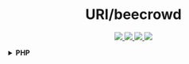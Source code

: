 <h1 align="center">URI/beecrowd</h1>

<p align="center">
  <a href="https://github.com/lucasrmagalhaes/desafios-URI/issues">
    <img src="https://img.shields.io/github/issues/lucasrmagalhaes/desafios-URI" /> 
  </a>
    
  <a href="https://github.com/lucasrmagalhaes/desafios-URI/network/members">
    <img src="https://img.shields.io/github/forks/lucasrmagalhaes/desafios-URI" /> 
  </a>
    
  <a href="https://github.com/lucasrmagalhaes/desafios-URI/stargazers">
    <img src="https://img.shields.io/github/stars/lucasrmagalhaes/desafios-URI" /> 
  </a>
    
   <a href="https://github.com/lucasrmagalhaes/desafios-URI/blob/master/LICENSE">
    <img src="https://img.shields.io/github/license/lucasrmagalhaes/desafios-URI" /> 
  </a>
</p>

<!-- PHP -->
<details>
    <summary><strong>PHP</strong></summary>
    <br />
    <div align="left">
        <table border=1>
            <tr>
                <th colspan="4">Beginner</th>
            </tr>
            <tr>
                <th colspan="4"></th>
            </tr>
            <tr>
                <th>#</th>
                <th>Name</th>
                <th>Solved</th>
                <th>Status</th>
            </tr>
            <tr>
                <td align="center"><a href="https://www.beecrowd.com.br/judge/en/problems/view/1000">1000</a></td>
                <td align="center">Hello World!</td>
                <td align="center"><a href="https://github.com/lucasrmagalhaes/desafios-URI/blob/main/Challenges/PHP/Beginner/1000%20-%20Hello%20World/hello_world.php">Code</a></td>
                <td align="center">✅</td>
            </tr>
            <tr>
                <td align="center"><a href="https://www.beecrowd.com.br/judge/en/problems/view/1001">1001</a></td>
                <td align="center">Extremely Basic</td>
                <td align="center"><a href="https://github.com/lucasrmagalhaes/desafios-URI/blob/main/Challenges/PHP/Beginner/1001%20-%20Extremely%20Basic/extremely_basic.php">Code</a></td>
                <td align="center">✅</td>
            </tr>
            <tr>
                <td align="center"><a href="https://www.beecrowd.com.br/judge/en/problems/view/1002">1002</a></td>
                <td align="center">Area of a Circle</td>
                <td align="center"><a href="https://github.com/lucasrmagalhaes/desafios-URI/blob/main/Challenges/PHP/Beginner/1002%20-%20Area%20of%20a%20Circle/area_of_a_circle.php">Code</a></td>
                <td align="center">✅</td>
            </tr>
            <tr>
                <td align="center"><a href="https://www.beecrowd.com.br/judge/en/problems/view/1003">1003</a></td>
                <td align="center">Simple Sum</td>
                <td align="center"><a href="https://github.com/lucasrmagalhaes/desafios-URI/blob/main/Challenges/PHP/Beginner/1003%20-%20Simple%20Sum/simple_sum.php">Code</a></td>
                <td align="center">✅</td>
            </tr>
            <tr>
                <td align="center"><a href="https://www.beecrowd.com.br/judge/en/problems/view/1004">1004</a></td>
                <td align="center">Simple Product</td>
                <td align="center"><a href="https://github.com/lucasrmagalhaes/desafios-URI/blob/main/Challenges/PHP/Beginner/1004%20-%20Simple%20Product/simple_product.php">Code</a></td>
                <td align="center">✅</td>
            </tr>
            <tr>
                <td align="center"><a href="https://www.beecrowd.com.br/judge/en/problems/view/1005">1005</a></td>
                <td align="center">Average 1</td>
                <td align="center"><a href="https://github.com/lucasrmagalhaes/desafios-URI/blob/main/Challenges/PHP/Beginner/1005%20-%20Average%201/average_1.php">Code</a></td>
                <td align="center">✅</td>
            </tr>
            <tr>
                <td align="center"><a href="https://www.beecrowd.com.br/judge/en/problems/view/1006">1006</a></td>
                <td align="center">Average 2</td>
                <td align="center"><a href="https://github.com/lucasrmagalhaes/desafios-URI/blob/main/Challenges/PHP/Beginner/1006%20-%20Average%202/average_2.php">Code</a></td>
                <td align="center">✅</td>
            </tr>
            <tr>
                <td align="center"><a href="https://www.beecrowd.com.br/judge/en/problems/view/1007">1007</a></td>
                <td align="center">Difference</td>
                <td align="center"><a href="https://github.com/lucasrmagalhaes/desafios-URI/blob/main/Challenges/PHP/Beginner/1007%20-%20Difference/difference.php">Code</a></td>
                <td align="center">✅</td>
            </tr>
            <tr>
                <td align="center"><a href="https://www.beecrowd.com.br/judge/en/problems/view/1008">1008</a></td>
                <td align="center">Salary</td>
                <td align="center"><a href="https://github.com/lucasrmagalhaes/desafios-URI/blob/main/Challenges/PHP/Beginner/1008%20-%20Salary/salary.php">Code</a></td>
                <td align="center">✅</td>
            </tr>
            <tr>
                <td align="center"><a href="https://www.beecrowd.com.br/judge/en/problems/view/1009">1009</a></td>
                <td align="center">Salary with Bonus</td>
                <td align="center"><a href="https://github.com/lucasrmagalhaes/desafios-URI/blob/main/Challenges/PHP/Beginner/1009%20-%20Salary%20with%20Bonus/salary_with_bonus.php">Code</a></td>
                <td align="center">✅</td>
            </tr>
            <tr>
                <td align="center"><a href="https://www.beecrowd.com.br/judge/en/problems/view/1010">1010</a></td>
                <td align="center">Simple Calculate</td>
                <td align="center"><a href="https://github.com/lucasrmagalhaes/desafios-URI/blob/main/Challenges/PHP/Beginner/1010%20-%20Simple%20Calculate/simple_calculate.php">Code</a></td>
                <td align="center">✅</td>
            </tr>
            <tr>
                <td align="center"><a href="https://www.beecrowd.com.br/judge/en/problems/view/1011">1011</a></td>
                <td align="center">Sphere</td>
                <td align="center"><a href="https://github.com/lucasrmagalhaes/desafios-URI/blob/main/Challenges/PHP/Beginner/1010%20-%20Simple%20Calculate/simple_calculate.php">Code</a></td>
                <td align="center">✅</td>
            </tr>
            <tr>
                <td align="center"><a href="https://www.beecrowd.com.br/judge/en/problems/view/1012">1012</a></td>
                <td align="center">Area</td>
                <td align="center"><a href="https://github.com/lucasrmagalhaes/desafios-URI/blob/main/Challenges/PHP/Beginner/1012%20-%20Area/area.php">Code</a></td>
                <td align="center">✅</td>
            </tr>
            <tr>
                <td align="center"><a href="https://www.beecrowd.com.br/judge/en/problems/view/1013">1013</a></td>
                <td align="center">The Greatest</td>
                <td align="center"><a href="https://github.com/lucasrmagalhaes/desafios-URI/blob/main/Challenges/PHP/Beginner/1013%20-%20The%20Greatest/the_greatest.php">Code</a></td>
                <td align="center">✅</td>
            </tr>
            <tr>
                <td align="center"><a href="https://www.beecrowd.com.br/judge/en/problems/view/1014">1014</a></td>
                <td align="center">Consumption</td>
                <td align="center"><a href="https://github.com/lucasrmagalhaes/desafios-URI/blob/main/Challenges/PHP/Beginner/1014%20-%20Consumption/consumption.php">Code</a></td>
                <td align="center">✅</td>
            </tr>
            <tr>
                <td align="center"><a href="https://www.beecrowd.com.br/judge/en/problems/view/1015">1015</a></td>
                <td align="center">Distance Between Two Points</td>
                <td align="center"><a href="https://github.com/lucasrmagalhaes/desafios-URI/blob/main/Challenges/PHP/Beginner/1015%20-%20Distance%20Between%20Two%20Points/distance_between_two_points.php">Code</a></td>
                <td align="center">✅</td>
            </tr>
            <tr>
                <td align="center"><a href="https://www.beecrowd.com.br/judge/en/problems/view/1016">1016</a></td>
                <td align="center">Distance</td>
                <td align="center"><a href="https://github.com/lucasrmagalhaes/desafios-URI/blob/main/Challenges/PHP/Beginner/1016%20-%20Distance/distance.php">Code</a></td>
                <td align="center">✅</td>
            </tr>
            <tr>
                <td align="center"><a href="https://www.beecrowd.com.br/judge/en/problems/view/1017">1017</a></td>
                <td align="center">Fuel Spent</td>
                <td align="center"><a href="https://github.com/lucasrmagalhaes/desafios-URI/blob/main/Challenges/PHP/Beginner/1017%20-%20Fuel%20Spent/fuel_spent.php">Code</a></td>
                <td align="center">✅</td>
            </tr>
            <tr>
                <td align="center"><a href="https://www.beecrowd.com.br/judge/en/problems/view/1018">1018</a></td>
                <td align="center">Banknotes</td>
                <td align="center"><a href="#">Code</a></td>
                <td align="center">❌</td>
            </tr>
            <tr>
                <td align="center"><a href="https://www.beecrowd.com.br/judge/en/problems/view/1019">1019</a></td>
                <td align="center">Time Conversion</td>
                <td align="center"><a href="#">Code</a></td>
                <td align="center">❌</td>
            </tr>
            <tr>
                <td align="center"><a href="https://www.beecrowd.com.br/judge/en/problems/view/1020">1020</a></td>
                <td align="center">Age in Days</td>
                <td align="center"><a href="#">Code</a></td>
                <td align="center">❌</td>
            </tr>
            <tr>
                <td align="center"><a href="https://www.beecrowd.com.br/judge/en/problems/view/1021">1021</a></td>
                <td align="center">Banknotes and Coins</td>
                <td align="center"><a href="#">Code</a></td>
                <td align="center">❌</td>
            </tr>
        </table>
</details>
<!-- PHP -->
